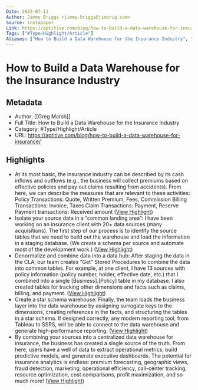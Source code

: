 ```yaml
---
Date: 2022-07-11
Author: Jimmy Briggs <jimmy.briggs@jimbrig.com>
Source: instapaper
Link: https://aptitive.com/blog/how-to-build-a-data-warehouse-for-insurance/
Tags: ["#Type/Highlight/Article"]
Aliases: ["How to Build a Data Warehouse for the Insurance Industry", "How to Build a Data Warehouse for the Insurance Industry"]
---
```

# How to Build a Data Warehouse for the Insurance Industry

## Metadata
- Author: [[Greg Marsh]]
- Full Title: How to Build a Data Warehouse for the Insurance Industry
- Category: #Type/Highlight/Article
- URL: https://aptitive.com/blog/how-to-build-a-data-warehouse-for-insurance/

## Highlights
- At its most basic, the insurance industry can be described by its cash inflows and outflows (e.g., the business will collect premiums based on effective policies and pay out claims resulting from accidents). From here, we can describe the measures that are relevant to these activities:
  Policy Transactions: Quote, Written Premium, Fees, Commission
  Billing Transactions: Invoice, Taxes
  Claim Transactions: Payment, Reserve
  Payment transactions: Received amount ([View Highlight](https://instapaper.com/read/1479629171/18661325))
- Isolate your source data in a “common landing area”: I have been working on an insurance client with 20+ data sources (many acquisitions). The first step of our process is to identify the source tables that we need to build out the warehouse and load the information in a staging database. (We create a schema per source and automate most of the development work.) ([View Highlight](https://instapaper.com/read/1479629171/18661478))
- Denormalize and combine data into a data hub: After staging the data in the CLA, our team creates “Get” Stored Procedures to combine the data into common tables. For example, at one client, I have 13 sources with policy information (policy number, holder, effective date, etc.) that I combined into a single [Business].[Policy] table in my database. I also created tables for tracking other dimensions and facts such as claims, billing, and payment. ([View Highlight](https://instapaper.com/read/1479629171/18661479))
- Create a star schema warehouse: Finally, the team loads the business layer into the data warehouse by assigning surrogate keys to the dimensions, creating references in the facts, and structuring the tables in a star schema. If designed correctly, any modern reporting tool, from Tableau to SSRS, will be able to connect to the data warehouse and generate high-performance reporting. ([View Highlight](https://instapaper.com/read/1479629171/18661480))
- By combining your sources into a centralized data warehouse for insurance, the business has created a single source of the truth. From here, users have a well of data to extract operational metrics, build predictive models, and generate executive dashboards. The potential for insurance analytics is endless: premium forecasting, geographic views, fraud detection, marketing, operational efficiency, call-center tracking, resource optimization, cost comparisons, profit maximization, and so much more! ([View Highlight](https://instapaper.com/read/1479629171/18661485))
